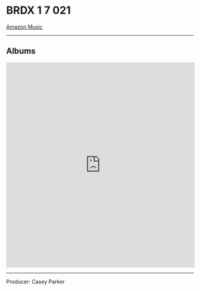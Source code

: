 # BRDX 1 7 021
[Amazon Music](https://music.amazon.com/artists/B08TM5WY2D/brdx-1-7-021)

---
## Albums
<iframe id='AmazonMusicEmbedB08TM4KL3L' src='https://music.amazon.com/embed/B08TM4KL3L/?id=BWi3OmNHtQ&marketplaceId=ATVPDKIKX0DER&musicTerritory=US' width='100%' height='550px' style='border:1px solid rgba(0, 0, 0, 0.12);max-width:'></iframe>

---
Producer: Casey Parker
